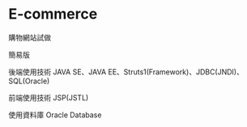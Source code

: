 # E-commerce
購物網站試做

簡易版

後端使用技術 JAVA SE、JAVA EE、Struts1(Framework)、JDBC(JNDI)、SQL(Oracle)

前端使用技術 JSP(JSTL)

使用資料庫 Oracle Database
